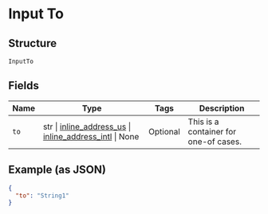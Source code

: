 
# Input To

## Structure

`InputTo`

## Fields

| Name | Type | Tags | Description |
|  --- | --- | --- | --- |
| `to` | str \| [inline_address_us](../../doc/models/inline-address-us.md) \| [inline_address_intl](../../doc/models/inline-address-intl.md) \| None | Optional | This is a container for one-of cases. |

## Example (as JSON)

```json
{
  "to": "String1"
}
```

